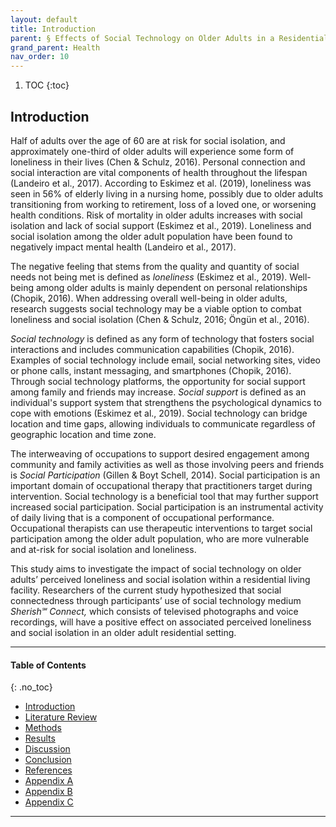 ```yaml
---
layout: default
title: Introduction
parent: § Effects of Social Technology on Older Adults in a Residential Living Facility  
grand_parent: Health
nav_order: 10 
---
```

<style>
.dont-break-out {
  /* These are technically the same, but use both */
  overflow-wrap: break-word;
  word-wrap: break-word;

     -ms-word-break: break-all;
  /* This is the dangerous one in WebKit, as it breaks things wherever */
  word-break: break-all;
  /* Instead use this non-standard one: */
  word-break: break-word;
}

.youtube-container {
    position: relative;
    width: 100%;
    height: 0;
    padding-bottom: 56.25%;
}
.youtube-video {
    position: absolute;
    top: 0;
    left: 0;
    width: 100%;
    height: 100%;
}

</style>

<div class="dont-break-out" markdown="1">

1. TOC
{:toc}

## Introduction
Half of adults over the age of 60 are at risk for social isolation, and approximately one-third of older adults will experience some form of loneliness in their lives (Chen & Schulz, 2016). Personal connection and social interaction are vital components of health throughout the lifespan (Landeiro et al., 2017). According to Eskimez et al. (2019), loneliness was seen in 56% of elderly living in a nursing home, possibly due to older adults transitioning from working to retirement, loss of a loved one, or worsening health conditions. Risk of mortality in older adults increases with social isolation and lack of social support (Eskimez et al., 2019). Loneliness and social isolation among the older adult population have been found to negatively impact mental health (Landeiro et al., 2017).

The negative feeling that stems from the quality and quantity of social needs not being met is defined as *loneliness* (Eskimez et al., 2019). Well-being among older adults is mainly dependent on personal relationships (Chopik, 2016). When addressing overall well-being in older adults, research suggests social technology may be a viable option to combat loneliness and social isolation (Chen & Schulz, 2016; Öngün et al., 2016).

*Social technology* is defined as any form of technology that fosters social interactions and includes communication capabilities (Chopik, 2016). Examples of social technology include email, social networking sites, video or phone calls, instant messaging, and smartphones (Chopik, 2016). Through social technology platforms, the opportunity for social support among family and friends may increase. *Social support* is defined as an individual's support system that strengthens the psychological dynamics to cope with emotions (Eskimez et al., 2019). Social technology can bridge location and time gaps, allowing individuals to communicate regardless of geographic location and time zone.

The interweaving of occupations to support desired engagement among community and family activities as well as those involving peers and friends is *Social Participation* (Gillen & Boyt Schell, 2014). Social participation is an important domain of occupational therapy that practitioners target during intervention. Social technology is a beneficial tool that may further support increased social participation. Social participation is an instrumental activity of daily living that is a component of occupational performance. Occupational therapists can use therapeutic interventions to target social participation among the older adult population, who are more vulnerable and at-risk for social isolation and loneliness.

This study aims to investigate the impact of social technology on older adults’ perceived loneliness and social isolation within a residential living facility. Researchers of the current study hypothesized that social connectedness through participants’ use of social technology medium *Sherish℠ Connect,* which consists of televised photographs and voice recordings, will have a positive effect on associated perceived loneliness and social isolation in an older adult residential setting.

***

#### Table of Contents
{: .no_toc}

<ul><li> <a href="/docs/health/Effects-of-Social-Technology-on-Older-Adults-in-a-Residential-Living-Facility-1/">Introduction</a></li><li> <a href="/docs/health/Effects-of-Social-Technology-on-Older-Adults-in-a-Residential-Living-Facility-2/">Literature Review</a></li><li> <a href="/docs/health/Effects-of-Social-Technology-on-Older-Adults-in-a-Residential-Living-Facility-3/">Methods</a></li><li> <a href="/docs/health/Effects-of-Social-Technology-on-Older-Adults-in-a-Residential-Living-Facility-4/">Results</a></li><li> <a href="/docs/health/Effects-of-Social-Technology-on-Older-Adults-in-a-Residential-Living-Facility-5/">Discussion</a></li><li> <a href="/docs/health/Effects-of-Social-Technology-on-Older-Adults-in-a-Residential-Living-Facility-6/">Conclusion</a></li><li> <a href="/docs/health/Effects-of-Social-Technology-on-Older-Adults-in-a-Residential-Living-Facility-7/">References</a></li><li> <a href="/docs/health/Effects-of-Social-Technology-on-Older-Adults-in-a-Residential-Living-Facility-8/">Appendix A</a></li><li> <a href="/docs/health/Effects-of-Social-Technology-on-Older-Adults-in-a-Residential-Living-Facility-9/">Appendix B</a></li><li> <a href="/docs/health/Effects-of-Social-Technology-on-Older-Adults-in-a-Residential-Living-Facility-10/">Appendix C</a></li></ul>

***

</div>

